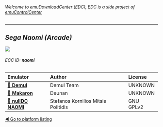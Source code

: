 ###### Welcome to [emuDownloadCenter (EDC)](https://github.com/PhoenixInteractiveNL/emuDownloadCenter/wiki/), EDC is a side project of [emuControlCenter](https://github.com/PhoenixInteractiveNL/emuControlCenter/wiki/)
***
## _Sega Naomi (Arcade)_
![](https://raw.githubusercontent.com/wiki/PhoenixInteractiveNL/emuDownloadCenter/images_platform/ecc_naomi_teaser.png)
###### ECC ID: **naomi**

| Emulator   | Author      | License     |
|:-----------|:------------|:------------|
| [:file_folder: **Demul**](https://github.com/PhoenixInteractiveNL/emuDownloadCenter/wiki/Emulator-demul#menu) | Demul Team | UNKNOWN |
| [:file_folder: **Makaron**](https://github.com/PhoenixInteractiveNL/emuDownloadCenter/wiki/Emulator-makaron#menu) | Deunan | UNKNOWN |
| [:file_folder: **nullDC NAOMI**](https://github.com/PhoenixInteractiveNL/emuDownloadCenter/wiki/Emulator-nulldcn#menu) | Stefanos Kornilios Mitsis Poiitidis | GNU GPLv2 |

[:arrow_backward: Go to platform listing](https://github.com/PhoenixInteractiveNL/emuDownloadCenter/wiki/EDC-Platform-List)

